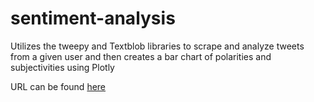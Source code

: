 # sentiment-analysis

Utilizes the tweepy and Textblob libraries to scrape and analyze tweets from a given user and then creates a bar chart of polarities and subjectivities using Plotly

URL can be found [here](https://umanchanda-sentimentanalysis.herokuapp.com)
